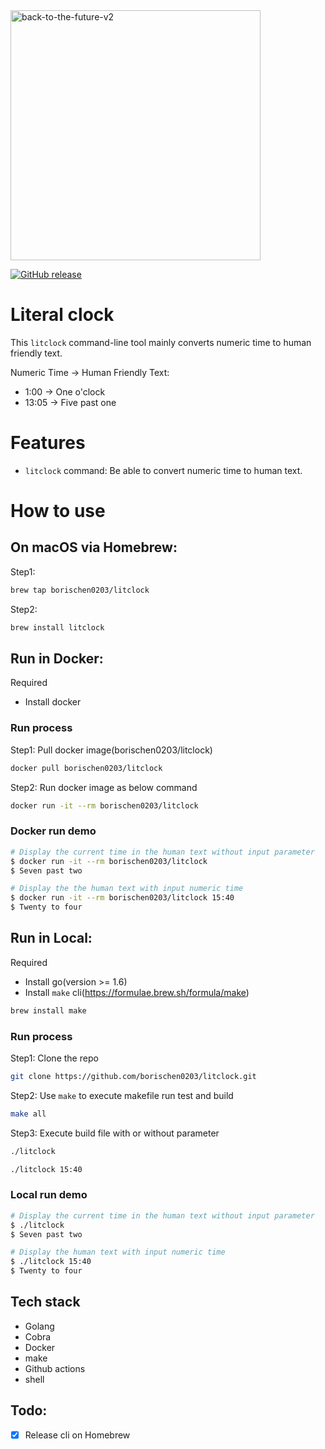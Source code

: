<img src="https://raw.githubusercontent.com/scraly/gophers/main/back-to-the-future-v2.png" alt="back-to-the-future-v2" width=400>

<p align="Left">
  <p align="Left">
    <a href="https://github.com/borischen0203/litclock/actions/workflows/go.yml"><img alt="GitHub release" src="https://github.com/borischen0203/litclock/actions/workflows/go.yml/badge.svg?logo=github&style=flat-square"></a>
  </p>
</p>

# Literal clock
This `litclock` command-line tool mainly converts numeric time to human friendly text.

Numeric Time -> Human Friendly Text:
- 1:00 -> One o'clock
- 13:05 -> Five past one

# Features
- `litclock` command: Be able to convert numeric time to human text.


# How to use

## On macOS via Homebrew:
Step1:
```bash
brew tap borischen0203/litclock
```
Step2:
```bash
brew install litclock
```

## Run in Docker:
Required
- Install docker

### Run process
Step1: Pull docker image(borischen0203/litclock)
```bash
docker pull borischen0203/litclock
```
Step2:  Run docker image as below command
```bash
docker run -it --rm borischen0203/litclock
```

### Docker run demo
```bash
# Display the current time in the human text without input parameter
$ docker run -it --rm borischen0203/litclock
$ Seven past two

# Display the the human text with input numeric time
$ docker run -it --rm borischen0203/litclock 15:40
$ Twenty to four
```

## Run in Local:

Required
- Install go(version >= 1.6)
- Install `make` cli(https://formulae.brew.sh/formula/make)
```bash
brew install make
```

### Run process
Step1: Clone the repo
```bash
git clone https://github.com/borischen0203/litclock.git
```
Step2: Use `make` to execute makefile run test and build
```bash
make all
```
Step3: Execute build file with or without parameter
```bash
./litclock
```
```bash
./litclock 15:40
```
### Local run demo
```bash
# Display the current time in the human text without input parameter
$ ./litclock
$ Seven past two

# Display the human text with input numeric time
$ ./litclock 15:40
$ Twenty to four
```

## Tech stack
- Golang
- Cobra
- Docker
- make
- Github actions
- shell

## Todo:
- [X] Release cli on Homebrew